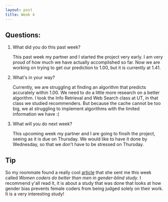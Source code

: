 ```yaml
---
layout: post
title: Week 4
---
```


## Questions:
1. What did you do this past week?
  
    This past week my partner and I started the project very early. I am very proud of how much we have actually accomplished so far. Now we are working on trying to get our prediction to 1.00, but it is currently at 1.41. 
2. What's in your way?

    Currently, we are struggling at finding an algorithm that predicts accurately within 1.00. We need to do a little more research on a better algorithm. I took the Info Retrieval and Web Search class at UT, in that class we studied recommenders. But because the cache cannot be too big, we at struggling to implement algorithms with the limited information we have :(
3. What will you do next week?

    This upcoming week my partner and I are going to finsih the project, seeing as it is due on Thursday. We would like to have it done by Wednesday, so that we don't have to be stressed on Thursday.

## Tip
So my roommate found a really cool [article](http://money.cnn.com/2016/02/12/technology/women-coders-study-github/index.html) 
that she sent me this week called *Women coders do better than men in gender-blind study*.
I recommend y'all read it, it is about a study that was done that looks at how
gender bias prevents female coders from being judged solely on their work. It is a very
interesting study!
